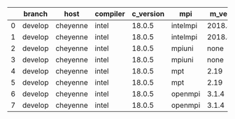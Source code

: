 |    | branch   | host     | compiler   | c_version   | mpi      | m_version   | o_g   | os    | build   |   u_pass |   u_fail |   s_pass |   s_fail |   e_pass |   e_fail | nuopc_pass   | nuopc_fail   | hash                                                                                                                           | modified            |
|----|----------|----------|------------|-------------|----------|-------------|-------|-------|---------|----------|----------|----------|----------|----------|----------|--------------|--------------|--------------------------------------------------------------------------------------------------------------------------------|---------------------|
|  0 | develop  | cheyenne | intel      | 18.0.5      | intelmpi | 2018.4.274  | O     | Linux | Pass    |       -1 |       -1 |       -1 |       -1 |       -1 |       -1 | fail         | fail         | [artifacts](https://github.com/esmf-org/esmf-test-artifacts/tree/cheyenne/develop/cheyenne/intel/18.0.5/O/intelmpi/2018.4.274) | 02/10/2022_15:56:54 |
|  1 | develop  | cheyenne | intel      | 18.0.5      | intelmpi | 2018.4.274  | g     | Linux | Pass    |       -1 |       -1 |       -1 |       -1 |       -1 |       -1 | fail         | fail         | [artifacts](https://github.com/esmf-org/esmf-test-artifacts/tree/cheyenne/develop/cheyenne/intel/18.0.5/g/intelmpi/2018.4.274) | 02/10/2022_15:56:54 |
|  2 | develop  | cheyenne | intel      | 18.0.5      | mpiuni   | none        | O     | Linux | Pass    |       -1 |       -1 |       -1 |       -1 |       -1 |       -1 | fail         | fail         | [artifacts](https://github.com/esmf-org/esmf-test-artifacts/tree/cheyenne/develop/cheyenne/intel/18.0.5/O/mpiuni/none)         | 02/10/2022_15:56:54 |
|  3 | develop  | cheyenne | intel      | 18.0.5      | mpiuni   | none        | g     | Linux | Pass    |       -1 |       -1 |       -1 |       -1 |       -1 |       -1 | fail         | fail         | [artifacts](https://github.com/esmf-org/esmf-test-artifacts/tree/cheyenne/develop/cheyenne/intel/18.0.5/g/mpiuni/none)         | 02/10/2022_15:56:54 |
|  4 | develop  | cheyenne | intel      | 18.0.5      | mpt      | 2.19        | O     | Linux | Pass    |       -1 |       -1 |       -1 |       -1 |       -1 |       -1 | fail         | fail         | [artifacts](https://github.com/esmf-org/esmf-test-artifacts/tree/cheyenne/develop/cheyenne/intel/18.0.5/O/mpt/2.19)            | 02/10/2022_15:56:54 |
|  5 | develop  | cheyenne | intel      | 18.0.5      | mpt      | 2.19        | g     | Linux | Pass    |       -1 |       -1 |       -1 |       -1 |       -1 |       -1 | fail         | fail         | [artifacts](https://github.com/esmf-org/esmf-test-artifacts/tree/cheyenne/develop/cheyenne/intel/18.0.5/g/mpt/2.19)            | 02/10/2022_15:56:54 |
|  6 | develop  | cheyenne | intel      | 18.0.5      | openmpi  | 3.1.4       | O     | Linux | Pass    |       -1 |       -1 |       -1 |       -1 |       -1 |       -1 | fail         | fail         | [artifacts](https://github.com/esmf-org/esmf-test-artifacts/tree/cheyenne/develop/cheyenne/intel/18.0.5/O/openmpi/3.1.4)       | 02/10/2022_15:56:54 |
|  7 | develop  | cheyenne | intel      | 18.0.5      | openmpi  | 3.1.4       | g     | Linux | Pass    |       -1 |       -1 |       -1 |       -1 |       -1 |       -1 | fail         | fail         | [artifacts](https://github.com/esmf-org/esmf-test-artifacts/tree/cheyenne/develop/cheyenne/intel/18.0.5/g/openmpi/3.1.4)       | 02/10/2022_15:56:54 |